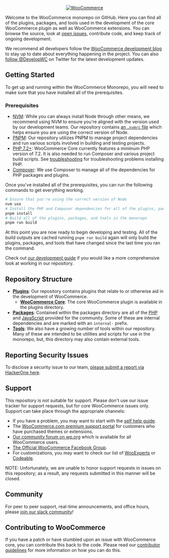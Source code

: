 <p align="center"><a href="https://woocommerce.com/"><img src="https://woocommerce.com/wp-content/themes/woo/images/logo-woocommerce@2x.png" alt="WooCommerce"></a></p>

Welcome to the WooCommerce monorepo on GitHub. Here you can find all of the plugins, packages, and tools used in the development of the core WooCommerce plugin as well as WooCommerce extensions. You can browse the source, look at [open issues](https://github.com/woocommerce/woocommerce/issues), contribute code, and keep track of ongoing development.

We recommend all developers follow the [WooCommerce development blog](https://woocommerce.wordpress.com/) to stay up to date about everything happening in the project. You can also [follow @DevelopWC](https://twitter.com/DevelopWC) on Twitter for the latest development updates.

## Getting Started

To get up and running within the WooCommerce Monorepo, you will need to make sure that you have installed all of the prerequisites.

### Prerequisites

-   [NVM](https://github.com/nvm-sh/nvm#installing-and-updating): While you can always install Node through other means, we recommend using NVM to ensure you're aligned with the version used by our development teams. Our repository contains [an `.nvmrc` file](.nvmrc) which helps ensure you are using the correct version of Node.
-   [PNPM](https://pnpm.io/installation): Our repository utilizes PNPM to manage project dependencies and run various scripts involved in building and testing projects.
-   [PHP 7.2+](https://www.php.net/manual/en/install.php): WooCommerce Core currently features a minimum PHP version of 7.2. It is also needed to run Composer and various project build scripts. See [troubleshooting](DEVELOPMENT.md#troubleshooting) for troubleshooting problems installing PHP.
-   [Composer](https://getcomposer.org/doc/00-intro.md): We use Composer to manage all of the dependencies for PHP packages and plugins.

Once you've installed all of the prerequisites, you can run the following commands to get everything working.

```bash
# Ensure that you're using the correct version of Node
nvm use
# Install the PHP and Composer dependencies for all of the plugins, packages, and tools
pnpm install
# Build all of the plugins, packages, and tools in the monorepo
pnpm run build
```

At this point you are now ready to begin developing and testing. All of the build outputs are cached running `pnpm run build` again will only build the plugins, packages, and tools that have changed since the last time you ran the command.

Check out [our development guide](DEVELOPMENT.md) if you would like a more comprehensive look at working in our repository.

## Repository Structure

-   [**Plugins**](plugins): Our repository contains plugins that relate to or otherwise aid in the development of WooCommerce.
    -   [**WooCommerce Core**](plugins/woocommerce): The core WooCommerce plugin is available in the plugins directory.
-   [**Packages**](packages): Contained within the packages directory are all of the [PHP](packages/php) and [JavaScript](packages/js) provided for the community. Some of these are internal dependencies and are marked with an `internal-` prefix.
-   [**Tools**](tools): We also have a growing number of tools within our repository. Many of these are intended to be utilities and scripts for use in the monorepo, but, this directory may also contain external tools.

## Reporting Security Issues

To disclose a security issue to our team, [please submit a report via HackerOne here](https://hackerone.com/automattic/).

## Support

This repository is not suitable for support. Please don't use our issue tracker for support requests, but for core WooCommerce issues only. Support can take place through the appropriate channels:

-   If you have a problem, you may want to start with the [self help guide](https://docs.woocommerce.com/document/woocommerce-self-service-guide/).
-   The [WooCommerce.com premium support portal](https://woocommerce.com/contact-us/) for customers who have purchased themes or extensions.
-   [Our community forum on wp.org](https://wordpress.org/support/plugin/woocommerce) which is available for all WooCommerce users.
-   [The Official WooCommerce Facebook Group](https://www.facebook.com/groups/advanced.woocommerce).
-   For customizations, you may want to check our list of [WooExperts](https://woocommerce.com/experts/) or [Codeable](https://codeable.io/).

NOTE: Unfortunately, we are unable to honor support requests in issues on this repository; as a result, any requests submitted in this manner will be closed.

## Community

For peer to peer support, real-time announcements, and office hours, please [join our slack community](https://woocommerce.com/community-slack/)!

## Contributing to WooCommerce

If you have a patch or have stumbled upon an issue with WooCommerce core, you can contribute this back to the code. Please read our [contributor guidelines](https://github.com/woocommerce/woocommerce/blob/trunk/.github/CONTRIBUTING.md) for more information on how you can do this.
